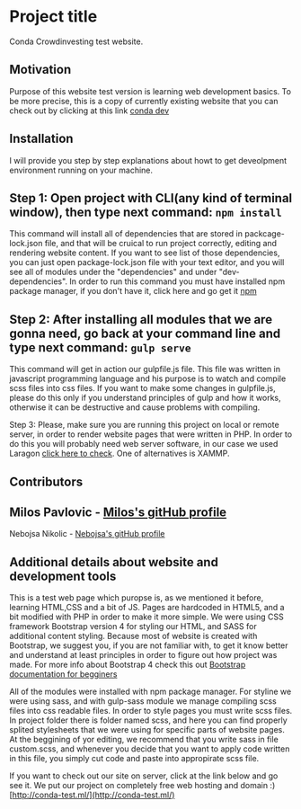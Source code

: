 # Project title
Conda Crowdinvesting test website.

## Motivation
Purpose of this website test version is learning web development basics. To be more precise, this is a copy of currently existing website that you can check out by clicking at this link [conda dev](https://dev.conda.online/)


## Installation
I will provide you step by step explanations about howt to get deveolpment environment running on your machine.

Step 1: Open project with CLI(any kind of terminal window), then type next command:
```npm install```
---
This command will install all of dependencies that are stored in packcage-lock.json file, and that will be cruical to run project correctly, editing and rendering website content. If you want to see list of those dependencies, you can just open package-lock.json file with your text editor, and you will see all of modules under the "dependencies" and under "dev-dependencies". In order to run this command you must have installed npm package manager, if you don't have it, click here and go get it [npm](https://www.npmjs.com/get-npm)


Step 2: After installing all modules that we are gonna need, go back at your command line and type next command:
```gulp serve```
---
This command will get in action our gulpfile.js file. This file was written in javascript programming language and his purpose is to watch and compile scss files into css files. If you want to make some changes in gulpfile.js, please do this only if you understand principles of gulp and how it works, otherwise it can be destructive and cause problems with compiling.

Step 3: Please, make sure you are running this project on local or remote server, in order to render website pages that were written in PHP. In order to do this you will probably need web server software, in our case we used Laragon [click here to check](https://laragon.org/). One of alternatives is XAMMP.

## Contributors
Milos Pavlovic - [Milos's gitHub profile](https://github.com/milospav7)
---
Nebojsa Nikolic - [Nebojsa's gitHub profile](https://github.com/QaWaR)

## Additional details about website and development tools
This is a test web page which puropse is, as we mentioned it before, learning HTML,CSS and a bit of JS. Pages are hardcoded in HTML5, and a bit modified with PHP in order to make it more simple. We were using CSS framework Bootstrap version 4 for styling our HTML, and SASS for additional content styling.
Because most of website is created with Bootstrap, we suggest you, if you are not familiar with, to get it know better and understand at least principles in order to figure out how project was made. For more info about Bootstrap 4 check this out [Bootstrap documentation for begginers](https://getbootstrap.com/docs/3.3/getting-started/)

All of the modules were installed with npm package manager. For styline we were using sass, and with gulp-sass module we manage compiling scss files into css readable files. In order to style pages you must write scss files. In project folder there is folder named scss, and here you can find properly splited stylesheets that we were using for specific parts of website pages. At the beggining of yor editing, we recommend that you write sass in file custom.scss, and whenever you decide that you want to apply code written in this file, you simply cut code and paste into appropirate scss file.

If you want to check out our site on server, click at the link below and go see it. We put our project on completely free web hosting and domain :)
[http://conda-test.ml/](http://conda-test.ml/)